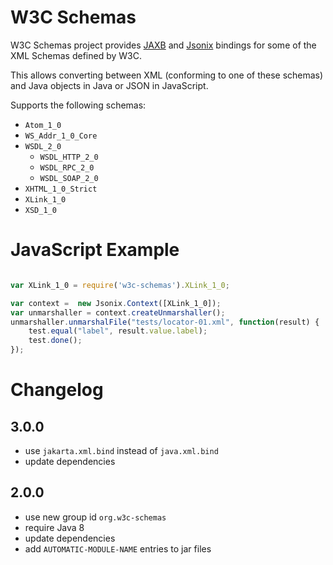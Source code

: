 # W3C Schemas

W3C Schemas project provides [JAXB](https://jaxb.java.net/) and [Jsonix](https://github.com/highsource/jsonix) bindings for some of the XML Schemas defined by W3C.

This allows converting between XML (conforming to one of these schemas) and Java objects in Java or JSON in JavaScript.

Supports the following schemas:

* `Atom_1_0`
* `WS_Addr_1_0_Core`
* `WSDL_2_0`
  * `WSDL_HTTP_2_0`
  * `WSDL_RPC_2_0`
  * `WSDL_SOAP_2_0`
* `XHTML_1_0_Strict`
* `XLink_1_0`
* `XSD_1_0`

# JavaScript Example

```javascript

var XLink_1_0 = require('w3c-schemas').XLink_1_0;

var context =  new Jsonix.Context([XLink_1_0]);
var unmarshaller = context.createUnmarshaller();
unmarshaller.unmarshalFile("tests/locator-01.xml", function(result) {
	test.equal("label", result.value.label);
	test.done();
});
```

# Changelog

## 3.0.0

- use `jakarta.xml.bind` instead of `java.xml.bind`
- update dependencies

## 2.0.0

- use new group id `org.w3c-schemas`
- require Java 8
- update dependencies
- add `AUTOMATIC-MODULE-NAME` entries to jar files

